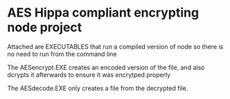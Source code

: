 # AES Hippa compliant encrypting node project

Attached are EXECUTABLES that run a compiled version of node so there is no need to run from the command line

The AESencrypt.EXE creates an encoded version of the file, and also dcrypts it afterwards to ensure it was encrytped properly

The AESdecode.EXE only creates a file from the decrypted file.